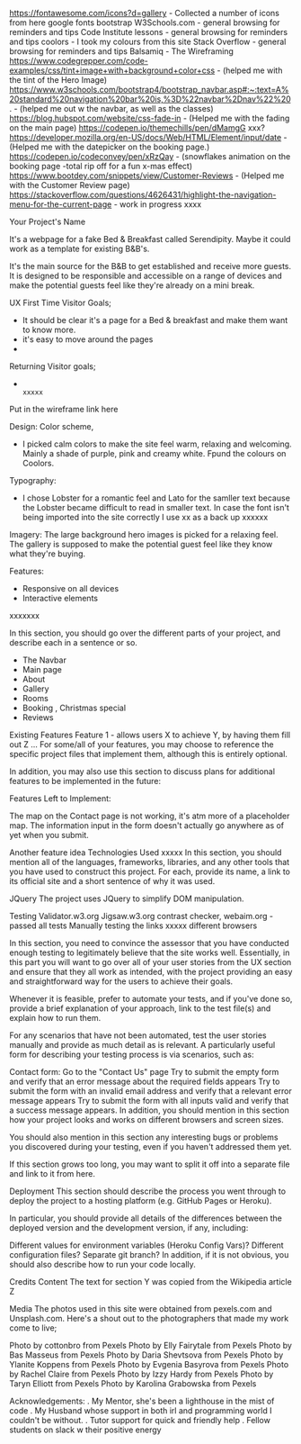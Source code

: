 


https://fontawesome.com/icons?d=gallery - Collected a number of icons from here
google fonts
bootstrap
W3Schools.com - general browsing for reminders and tips
Code Institute lessons - general browsing for reminders and tips
coolors - I took my colours from this site
Stack Overflow - general browsing for reminders and tips
Balsamiq - The Wireframing
https://www.codegrepper.com/code-examples/css/tint+image+with+background+color+css - (helped me with the tint of the Hero Image)
https://www.w3schools.com/bootstrap4/bootstrap_navbar.asp#:~:text=A%20standard%20navigation%20bar%20is,%3D%22navbar%2Dnav%22%20. - (helped me out w the navbar, as well as the classes)
https://blog.hubspot.com/website/css-fade-in - (Helped me with the fading on the main page)
https://codepen.io/themechills/pen/dMamgG    xxx?
https://developer.mozilla.org/en-US/docs/Web/HTML/Element/input/date  - (Helped me with the datepicker on the booking page.)
https://codepen.io/codeconvey/pen/xRzQay  -  (snowflakes animation on the booking page -total rip off for a fun x-mas effect)
https://www.bootdey.com/snippets/view/Customer-Reviews - (Helped me with the Customer Review page)
https://stackoverflow.com/questions/4626431/highlight-the-navigation-menu-for-the-current-page - work in progress xxxx





Your Project's Name

 It's a webpage for a fake Bed & Breakfast called Serendipity.
 Maybe it could work as a template for existing B&B's.

 It's the main source for the B&B to get established and receive more guests. It is designed to be responsible and accessible on a range of devices and make the potential guests feel like they're already on a mini break.
 

UX
First Time Visitor Goals;
- It should be clear it's a page for a Bed & breakfast and make them want to know more.
- it's easy to move around the pages
-

Returning Visitor goals;
-                                                                                                                       xxxxx

Put in the wireframe link here

Design:
Color scheme,
- I picked calm colors to make the site feel warm, relaxing and welcoming. Mainly a shade of purple, pink and creamy white. Fpund the colours on Coolors.

Typography:
- I chose Lobster for a romantic feel and Lato for the samller text because the Lobster became difficult to read in smaller text. In case the font isn't being imported into the site correctly I use  xx as a back up     xxxxxx            

Imagery:
The large background hero images is picked for a relaxing feel. The gallery is supposed to make the potential guest feel like they know what they're buying.

Features:
- Responsive on all devices
- Interactive elements

xxxxxxx

In this section, you should go over the different parts of your project, and describe each in a sentence or so.
- The Navbar 
- Main page
- About
- Gallery
- Rooms
- Booking , Christmas special
- Reviews

Existing Features
Feature 1 - allows users X to achieve Y, by having them fill out Z
...
For some/all of your features, you may choose to reference the specific project files that implement them, although this is entirely optional.

In addition, you may also use this section to discuss plans for additional features to be implemented in the future:

Features Left to Implement:

The map on the Contact page is not working, it's atm more of a placeholder map.
The information input in the form doesn't actually go anywhere as of yet when you submit. 


Another feature idea
Technologies Used
                                                                                                                          xxxxx
In this section, you should mention all of the languages, frameworks, libraries, and any other tools that you have used to construct this project. For each, provide its name, a link to its official site and a short sentence of why it was used.

JQuery
The project uses JQuery to simplify DOM manipulation.

Testing
 Validator.w3.org
 Jigsaw.w3.org
 contrast checker, webaim.org - passed all tests 
 Manually testing the links  xxxxx  different browsers

In this section, you need to convince the assessor that you have conducted enough testing to legitimately believe that the site works well. Essentially, in this part you will want to go over all of your user stories from the UX section and ensure that they all work as intended, with the project providing an easy and straightforward way for the users to achieve their goals.

Whenever it is feasible, prefer to automate your tests, and if you've done so, provide a brief explanation of your approach, link to the test file(s) and explain how to run them.

For any scenarios that have not been automated, test the user stories manually and provide as much detail as is relevant. A particularly useful form for describing your testing process is via scenarios, such as:

Contact form:
Go to the "Contact Us" page
Try to submit the empty form and verify that an error message about the required fields appears
Try to submit the form with an invalid email address and verify that a relevant error message appears
Try to submit the form with all inputs valid and verify that a success message appears.
In addition, you should mention in this section how your project looks and works on different browsers and screen sizes.

You should also mention in this section any interesting bugs or problems you discovered during your testing, even if you haven't addressed them yet.

If this section grows too long, you may want to split it off into a separate file and link to it from here.

Deployment
This section should describe the process you went through to deploy the project to a hosting platform (e.g. GitHub Pages or Heroku).

In particular, you should provide all details of the differences between the deployed version and the development version, if any, including:

Different values for environment variables (Heroku Config Vars)?
Different configuration files?
Separate git branch?
In addition, if it is not obvious, you should also describe how to run your code locally.

Credits
Content
The text for section Y was copied from the Wikipedia article Z

Media
The photos used in this site were obtained from pexels.com and Unsplash.com.
Here's a shout out to the photographers that made my work come to live;

Photo by cottonbro from Pexels
Photo by Elly Fairytale from Pexels
Photo by Bas Masseus from Pexels
Photo by Daria Shevtsova from Pexels
Photo by Ylanite Koppens from Pexels
Photo by Evgenia Basyrova from Pexels
Photo by Rachel Claire from Pexels
Photo by Izzy Hardy from Pexels
Photo by Taryn Elliott from Pexels
Photo by Karolina Grabowska from Pexels


Acknowledgements:
. My Mentor, she's  been a lighthouse in the mist of code
. My Husband whose support in both irl and programming world I couldn't be without.
. Tutor support for quick and friendly help
. Fellow students on slack w their positive energy
